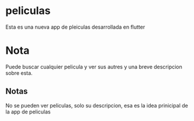 # peliculas
Esta es una nueva app de pleiculas desarrollada en flutter

# Nota
Puede buscar cualquier pelicula y ver sus autres y una breve descripcion sobre esta.

## Notas
No se pueden ver peliculas, solo su descripcion, esa es la idea prinicipal de la app de peliculas
